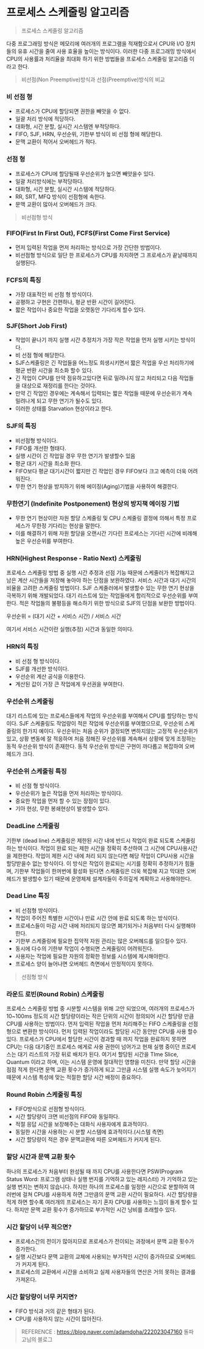 # 프로세스 스케줄링 알고리즘

> 프로세스 스케줄링 알고리즘

다중 프로그래밍 방식은 메모리에 여러개의 프로그램을 적재함으로서 CPU와 I/O 장치들의 유휴 시간을 줄여 사용 효율을 높이는 방식이다.
이러한 다중 프로그래밍 방식에서 CPU의 사용률과 처리율을 최대화 하기 위한 방법들을 프로세스 스케줄링 알고리즘 이라고 한다.

> 비선점(Non Preemptive)방식과 선점(Preemptive)방식의 비교

### 비 선점 형
- 프로세스가 CPU에 할당되면 권한을 빼앗을 수 없다.
- 일괄 처리 방식에 적당하다.
- 대화형, 시간 분할, 실시간 시스템엔 부적당하다.
- FIFO, SJF, HRN, 우선순위, 기한부 방식이 비 선점 형에 해당한다.
- 문맥 교환이 적어서 오버헤드가 적다.
### 선점 형
- 프로세스가 CPU에 할당될때 우선순위가 높으면 빼앗을수 있다.
- 일괄 처리방식에는 부적당하다.
- 대화형, 시간 분할, 실시간 시스템에 적당하다.
- RR, SRT, MFQ 방식이 선점형에 속한다.
- 문맥 교환이 많아서 오버헤드가 크다.

> 비선점형 방식

### FIFO(First In First Out), FCFS(First Come First Service)

- 먼저 입력된 작업을 먼저 처리하는 방식으로 가장 간단한 방법이다.
- 비선점형 방식으로 일단 한 프로세스가 CPU를 차지하면 그 프로세스가 끝날때까지 실행된다.

### FCFS의 특징
- 가장 대표적인 비 선점 형 방식이다.
- 공평하고 구현은 간편하나, 평균 반환 시간이 길어진다.
- 짧은 작업이나 중요한 작업을 오랫동안 기다리게 할수 있다.

### SJF(Short Job First)
- 작업이 끝나기 까지 실행 시간 추정치가 가장 작은 작업을 먼저 실행 시키는 방식이다.
- 비 선점 형에 해당한다.
- SJF스케줄링은 긴 작업들을 어느정도 희생시키면서 짧은 작업을 우선 처리하기에 평균 반환 시간을 최소화 할수 있다.
- 긴 작업이 CPU를 만약 점유하고있다면 뒤로 밀려나지 않고 처리되고 다음 작업들을 대상으로 재정리를 한다는 것이다.
- 만약 긴 작업인 경우에는 계속해서 입력되는 짧은 작업들 때문에 우선순위가 계속 밀려나게 되고 무한 연기가 될수도 있다.
- 이러한 상태를 Starvation 현상이라고 한다.

### SJF의 특징
- 비선점형 방식이다.
- FIFO를 개선한 형태다.
- 실행 시간이 긴 작업일 경우 무한 연기가 발생할수 있음
- 평균 대기 시간을 최소화 한다.
- FIFO보다 평균 대기시간이 짧지만 긴 작업인 경우 FIFO보다 크고 예측이 더욱 어려워진다.
- 무한 연기 현상을 방지하기 위해 에이징(Aging)기법을 사용하여 해결한다.
### 무한연기 (Indefinite Postponement) 현상의 방지책 에이징 기법
- 무한 연기 현상이란 자원 할당 스케줄링 및 CPU 스케줄링 결정에 의해서 특정 프로세스가 무한정 기다리는 현상을 말한다.
- 이를 해결하기 위해 자원 할당을 오랜시간 기다린 프로세스는 기다린 시간에 비례해 높은 우선순위를 부여한다.

### HRN(Highest Response - Ratio Next) 스케줄링
 프로세스 스케줄링 방법 중 실행 시간 추정과 선점 기능 때문에 스케줄러가 복잡해지고 남은 계산 시간들을 저장해 놓아야 하는 단점을 보완하였다.
 서비스 시간과 대기 시간의 비율을 고려한 스케줄링 방법이다.
SJF 스케줄러에서 발생할수 있는 무한 연기 현상을 극복하기 위해 개발되었다.
대기 리스트에 있는 작업들에게 합리적으로 우선순위를 부여한다.
적은 작업들의 불평등을 해소하기 위한 방식으로 SJF의 단점을 보완한 방법이다.

우선순위 = (대기 시간 + 서비스 시간) / 서비스 시간

여기서 서비스 시간이란 실행(추정) 시간과 동일한 의미다.

### HRN의 특징
- 비 선점 형 방식이다.
- SJF를 개선한 방식이다.
- 우선순위 계산 공식을 이용한다.
- 계산된 값이 가장 큰 작업에게 우선권을 부여한다.

### 우선순위 스케줄링
대기 리스트에 있는 프로세스들에게 작업의 우선순위를 부여해서 CPU를 할당하는 방식이다.
SJF 스케줄링도 작업량이 적은 작업에 우선순위를 부여했으므로, 우선순위 스케줄링의 한가지 예이다.
우선순위는 처음 순위가 결정되면 변하지않는 고정적 우선순위가 있고, 상황 변동에 잘 적응하며 처음 정해진 우선순위를 계속해서 상황에 맞게 조정하는 동적 우선순위 방식이 존재한다.
동적 우선순위 방식은 구현이 까다롭고 복잡하여 오버헤드가 크다.

### 우선순위 스케줄링 특징
- 비 선점 형 방식이다.
- 우선순위가 높은 작업을 먼저 처리하는 방식이다.
- 중요한 작업을 먼저 할 수 있는 장점이 있다.
- 기아 현상, 무한 봉쇄현상이 발생할수 있다.

### DeadLine 스케줄링

기한부 (dead line) 스케줄링은 제한된 시간 내에 반드시 작업이 완료 되도록 스케줄링하는 방식이다.
작업이 완료 되는 제한 시간을 정확히 추산하여 그 시간에 CPU사용시간을 제한한다.
작업이 제한 시간 내에 처리 되지 않는다면 해당 작업이 CPU사용 시간을 할당받을수 없는 방식이다.
이 방식은 작업이 완료되는 시기를 정확히 추정하기가 힘들며, 기한부 작업들이 한꺼번에 활성화 된다면 스케줄링은 더욱 복잡해 지고 막대한 오버헤드가 발생할수 있기 때문에 운영체제 설계자들이 주의깊게 계확하고 사용해야한다.

### Dead Line 특징
- 비 선점형 방식이다.
- 작업이 주어진 특별한 시간이나 만료 시간 안에 완료 되도록 하는 방식이다.
- 프로세스들이 마감 시간 내에 처리되지 않으면 폐기되거나 처음부터 다시 실행해야 한다.
- 기한부 스케줄링에 필요한 집약적 자원 관리는 많은 오버헤드를 일으킬수 있다.
- 동시에 다수의 기한부 작업이 수행되면 스케줄링이 어려워진다.
- 사용자는 작업에 필요한 자원의 정확한 정보를 시스템에 제시해야한다.
- 프로세스 양이 늘어나면 오버헤드 측면에서 안정적이지 못하다.

> 선점형 방식

### 라운드 로빈(Round Robin) 스케줄링
프로세스 스케줄링 방법 중 시분할 시스템을 위해 고안 되었으며, 여러개의 프로세스가 10~100ms 정도의 시간 할당량이라는 작은 단위의 시간이 정의되어 시간 할당량 만큼 CPU를 사용하는 방법이다.
먼저 입력된 작업을 먼저 처리해주는 FIFO 스케줄링을 선점형으로 변환한 방식이다.
먼저 입력된 작업이라도 할당된 시간 동안만 CPU를 사용 할수 있다.
프로세스가 CPU에서 할당한 시간이 경과할 때 까지 작업을 완료하지 못하면 CPU는 다음 대기중인 프로세스 에게로 사용 권한이 넘어가고 
현재 실행 중이던 프로세스는 대기 리스트의 가장 뒤로 배치가 된다.
여기서 할당된 시간을 TIme Slice, Quantum 이라고 하며, 이는 시스템 운영에 절대적인 영향을 미친다. 만약 할당 시간을 점점 적게 한다면 문맥 교환 횟수가 증가하게 되고 그만큼 시스템 실행 속도가 늦어지기 때문에 시스템 특성에 맞는 적절한 할당 시간 배정이 중요하다.

### Round Robin 스케줄링  특징
- FIFO방식으로 선점형 방식이다.
- 시간 할당량이 크면 비선점의 FIFO와 동일하다.
- 적절 응답 시간을 보장해주는 대화식 사용자에게 효과적이다.
- 동일한 시간을 사용하는 시 분할 시스템에 효과적이다.(시스템 측면)
- 시간 할당량이 적은 경우 문맥교환에 따른 오버헤드가 커지게 된다.

### 할당 시간과 문맥 교환 횟수
하나의 프로세스가 처음부터 완성될 때 까지 CPU를 사용한다면 PSW(Program Status Word: 프로그램 상태나 실행 번지를 기억하고 있는 레지스터) 가 기억하고 있는 실행 번지는 변하지 않습니다.
하지만 하나의 프로세스를 일정한 시간으로 분할하여 여러번에 걸쳐 CPU를 사용하게 하면 그만큼의 문맥 교환 시간이 필요하다.
시간 할당량을 적게 하면 할수록 여러개의 프로세스는 자기 혼자 CPU를 사용하는 느낌이 들게 할수 있다.
하지만 문맥 교환 횟수가 증가하므로 부가적인 시간 낭비를 초래할수 있다.

### 시간 할당이 너무 적으면?
- 프로세스간의 전이가 많아지므로 프로세스가 전이되는 과정에서 문맥 교환 횟수가 증가한다.
- 실행 시간보다 문맥 교환의 교체에 사용되는 부가적인 시간이 증가하므로 오버헤드가 커지게 된다.
- 프로세스의 교환에서 시간을 소비하고 실제 사용자들의 연산은 거의 못하는 결과를 가져온다.
### 시간 할당량이 너무 커지면?
- FIFO 방식과 거의 같은 형태가 된다.
- CPU를 사용하지 않는 시간이 많아진다.

> REFERENCE : https://blog.naver.com/adamdoha/222023047160 돌파고님의 블로그


